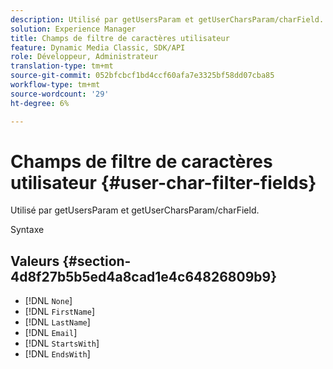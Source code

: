 ```yaml
---
description: Utilisé par getUsersParam et getUserCharsParam/charField.
solution: Experience Manager
title: Champs de filtre de caractères utilisateur
feature: Dynamic Media Classic, SDK/API
role: Développeur, Administrateur
translation-type: tm+mt
source-git-commit: 052bfcbcf1bd4ccf60afa7e3325bf58dd07cba85
workflow-type: tm+mt
source-wordcount: '29'
ht-degree: 6%

---
```



# Champs de filtre de caractères utilisateur {#user-char-filter-fields}

Utilisé par getUsersParam et getUserCharsParam/charField.

Syntaxe

## Valeurs {#section-4d8f27b5b5ed4a8cad1e4c64826809b9}

* [!DNL `None`]
* [!DNL `FirstName`]
* [!DNL `LastName`]
* [!DNL `Email`]
* [!DNL `StartsWith`]
* [!DNL `EndsWith`]

